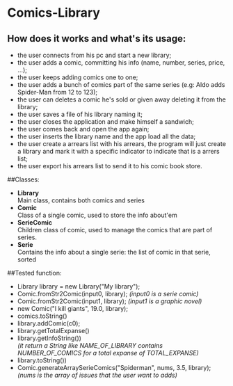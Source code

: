 # Comics-Library

## How does it works and what's its usage:
- the user connects from his pc and start a new library;
- the user adds a comic, committing his info (name, number, series, price, ...);
- the user keeps adding comics one to one;
- the user adds a bunch of comics part of the same series (e.g: Aldo adds Spider-Man from 12 to 123);
- the user can deletes a comic he's sold or given away deleting it from the library;
- the user saves a file of his library naming it;
- the user closes the application and make himself a sandwich;
- the user comes back and open the app again;
- the user inserts the library name and the app load all the data;
- the user create a arrears list with his arrears, the program will just create a library and mark it with a 
  specific indicator to indicate that is a arrers list;
- the user export his arrears list to send it to his comic book store.

##Classes:
- **Library**  
	Main class, contains both comics and series
- **Comic**  
	Class of a single comic, used to store the info about'em
- **SerieComic**      
	Children class of comic, used to manage the comics that are part of series.  
- **Serie**  
	Contains the info about a single serie: the list of comic in that serie, sorted

##Tested function:

- Library library = new Library("My library");	
- Comic.fromStr2Comic(input0, library); *(input0 is a serie comic)*
- Comic.fromStr2Comic(input1, library); *(input1 is a graphic novel)*
- new Comic("I kill giants", 19.0, library);		
- comics.toString()
- library.addComic(c0);
- library.getTotalExpanse()
- library.getInfoString())  
  *(it return a String like NAME_OF_LIBRARY contains NUMBER_OF_COMICS for a total expanse of TOTAL_EXPANSE)*	
- library.toString())
- Comic.generateArraySerieComics("Spiderman", nums, 3.5, library);  
 *(nums is the array of issues that the user want to adds)*
	
